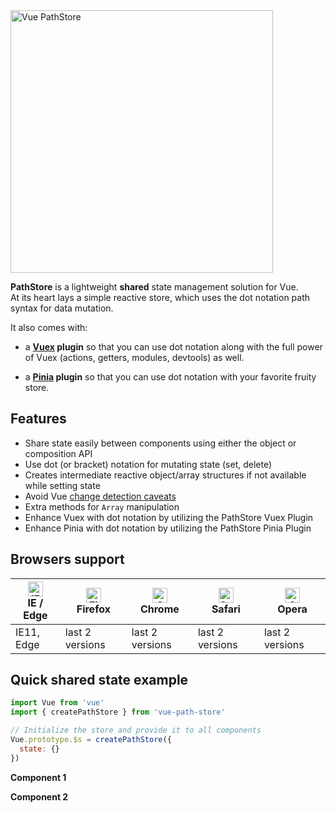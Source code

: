 <div class="text-center mb-3">
  <img src="vue-path-store.png" alt="Vue PathStore" width="420" />
</div>

**PathStore** is a lightweight **shared** state management solution for Vue.  
At its heart lays a simple reactive store, which uses the dot notation path syntax for data mutation.  

It also comes with:

- a **[Vuex](https://vuex.vuejs.org/) plugin** so that you can use dot notation along with the
full power of Vuex (actions, getters, modules, devtools) as well.

- a **[Pinia](https://pinia.esm.dev/) plugin** so that you can use dot notation with your favorite fruity store.

## Features
- Share state easily between components using either the object or composition API
- Use dot (or bracket) notation for mutating state (set, delete)
- Creates intermediate reactive object/array structures if not available while setting state
- Avoid Vue [change detection caveats](https://vuejs.org/v2/guide/reactivity.html#Change-Detection-Caveats)
- Extra methods for `Array` manipulation
- Enhance Vuex with dot notation by utilizing the PathStore Vuex Plugin
- Enhance Pinia with dot notation by utilizing the PathStore Pinia Plugin

## Browsers support

| [<img src="https://raw.githubusercontent.com/alrra/browser-logos/master/src/edge/edge_48x48.png" alt="IE / Edge" width="24px" height="24px" />](http://godban.github.io/browsers-support-badges/)<br/>IE / Edge | [<img src="https://raw.githubusercontent.com/alrra/browser-logos/master/src/firefox/firefox_48x48.png" alt="Firefox" width="24px" height="24px" />](http://godban.github.io/browsers-support-badges/)<br/>Firefox | [<img src="https://raw.githubusercontent.com/alrra/browser-logos/master/src/chrome/chrome_48x48.png" alt="Chrome" width="24px" height="24px" />](http://godban.github.io/browsers-support-badges/)<br/>Chrome | [<img src="https://raw.githubusercontent.com/alrra/browser-logos/master/src/safari/safari_48x48.png" alt="Safari" width="24px" height="24px" />](http://godban.github.io/browsers-support-badges/)<br/>Safari | [<img src="https://raw.githubusercontent.com/alrra/browser-logos/master/src/opera/opera_48x48.png" alt="Opera" width="24px" height="24px" />](http://godban.github.io/browsers-support-badges/)<br/>Opera |
| --------- | --------- | --------- | --------- | --------- |
| IE11, Edge| last 2 versions| last 2 versions| last 2 versions| last 2 versions

## Quick shared state example

```js
import Vue from 'vue'
import { createPathStore } from 'vue-path-store'

// Initialize the store and provide it to all components
Vue.prototype.$s = createPathStore({
  state: {}
})

```

**Component 1**
<vue-example file="Intro/Intro1" class="mt-1 mb-2" />

**Component 2**
<vue-example file="Intro/Intro2" class="mt-1" />